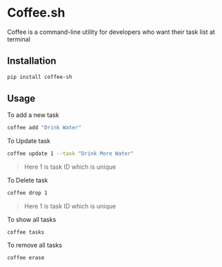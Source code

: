 # Coffee.sh

Coffee is a command-line utility for developers who want their task list at terminal

## Installation

```bash
pip install coffee-sh
```

## Usage

To add a new task

```bash
coffee add "Drink Water"
```

To Update task

```bash
coffee update 1 --task "Drink More Water"
```

> Here 1 is task ID which is unique

To Delete task

```bash
coffee drop 1
```

> Here 1 is task ID which is unique

To show all tasks

```
coffee tasks
```

To remove all tasks
```bash
coffee erase
```
